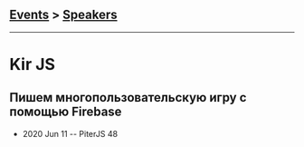 ## [Events](../README.md) > [Speakers](../speakers.md)
---

# Kir JS

## Пишем многопользовательскую игру с помощью Firebase
- 2020 Jun 11 -- PiterJS 48    
